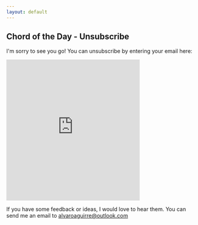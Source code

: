```yaml
---
layout: default
---
```


## Chord of the Day - Unsubscribe

I'm sorry to see you go! You can unsubscribe by entering your email here:

<iframe src="https://docs.google.com/forms/d/e/1FAIpQLSchuCjoe6PpdQVPpTILvsLUph5xzwKxcD9kqz0kdVflhcAd3g/viewform?embedded=true" width="350" height="371" frameborder="0" marginheight="0" marginwidth="0">Loading…</iframe>

If you have some feedback or ideas, I would love to hear them. You can send me an email to <a href="mailto:alvaroaguirre@outlook.com">alvaroaguirre@outlook.com</a>
